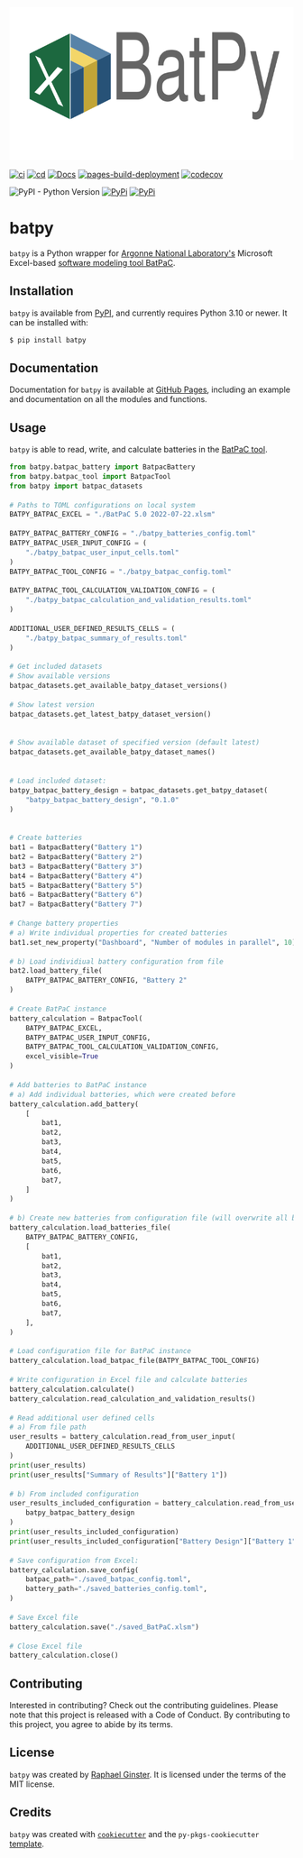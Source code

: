 ![batpy_logo](./BatPy.svg)

[![ci](https://github.com/rginster/batpy/actions/workflows/ci.yaml/badge.svg)](https://github.com/rginster/batpy/actions/workflows/ci.yaml)
[![cd](https://github.com/rginster/batpy/actions/workflows/ci-cd.yaml/badge.svg)](https://github.com/rginster/batpy/actions/workflows/ci-cd.yaml)
[![Docs](https://github.com/rginster/batpy/actions/workflows/documentation.yaml/badge.svg)](https://github.com/rginster/batpy/actions/workflows/documentation.yaml)
[![pages-build-deployment](https://github.com/rginster/batpy/actions/workflows/pages/pages-build-deployment/badge.svg)](https://github.com/rginster/batpy/actions/workflows/pages/pages-build-deployment)
[![codecov](https://codecov.io/gh/rginster/batpy/branch/main/graph/badge.svg?token=JH8L3B14AW)](https://codecov.io/gh/rginster/batpy)

![PyPI - Python Version](https://img.shields.io/pypi/pyversions/batpy)
[![PyPi](https://img.shields.io/pypi/v/batpy.svg)](https://pypi.python.org/pypi/batpy)
[![PyPi](https://img.shields.io/pypi/dm/batpy.svg)](https://pypi.python.org/pypi/batpy)

# batpy

`batpy` is a Python wrapper for [Argonne National Laboratory's](https://www.anl.gov) Microsoft Excel-based [software modeling tool BatPaC](https://www.anl.gov/partnerships/batpac-battery-manufacturing-cost-estimation).

## Installation

`batpy` is available from [PyPI](https://pypi.org/project/batpy/), and currently requires Python 3.10 or newer. It can be installed with:
```bash
$ pip install batpy
```

## Documentation

Documentation for `batpy` is available at [GitHub Pages](https://rginster.github.io/batpy/), including an example and documentation on all the modules and functions.

## Usage

`batpy` is able to read, write, and calculate batteries in the [BatPaC tool](https://www.anl.gov/partnerships/batpac-battery-manufacturing-cost-estimation).



```python
from batpy.batpac_battery import BatpacBattery
from batpy.batpac_tool import BatpacTool
from batpy import batpac_datasets

# Paths to TOML configurations on local system
BATPY_BATPAC_EXCEL = "./BatPaC 5.0 2022-07-22.xlsm"

BATPY_BATPAC_BATTERY_CONFIG = "./batpy_batteries_config.toml"
BATPY_BATPAC_USER_INPUT_CONFIG = (
    "./batpy_batpac_user_input_cells.toml"
)
BATPY_BATPAC_TOOL_CONFIG = "./batpy_batpac_config.toml"

BATPY_BATPAC_TOOL_CALCULATION_VALIDATION_CONFIG = (
    "./batpy_batpac_calculation_and_validation_results.toml"
)

ADDITIONAL_USER_DEFINED_RESULTS_CELLS = (
    "./batpy_batpac_summary_of_results.toml"
)

# Get included datasets
# Show available versions
batpac_datasets.get_available_batpy_dataset_versions()

# Show latest version
batpac_datasets.get_latest_batpy_dataset_version()


# Show available dataset of specified version (default latest)
batpac_datasets.get_available_batpy_dataset_names()


# Load included dataset:
batpy_batpac_battery_design = batpac_datasets.get_batpy_dataset(
    "batpy_batpac_battery_design", "0.1.0"
)


# Create batteries
bat1 = BatpacBattery("Battery 1")
bat2 = BatpacBattery("Battery 2")
bat3 = BatpacBattery("Battery 3")
bat4 = BatpacBattery("Battery 4")
bat5 = BatpacBattery("Battery 5")
bat6 = BatpacBattery("Battery 6")
bat7 = BatpacBattery("Battery 7")

# Change battery properties
# a) Write individual properties for created batteries
bat1.set_new_property("Dashboard", "Number of modules in parallel", 10)

# b) Load individiual battery configuration from file
bat2.load_battery_file(
    BATPY_BATPAC_BATTERY_CONFIG, "Battery 2"
)

# Create BatPaC instance
battery_calculation = BatpacTool(
    BATPY_BATPAC_EXCEL,
    BATPY_BATPAC_USER_INPUT_CONFIG,
    BATPY_BATPAC_TOOL_CALCULATION_VALIDATION_CONFIG,
    excel_visible=True
)

# Add batteries to BatPaC instance
# a) Add individual batteries, which were created before
battery_calculation.add_battery(
    [
        bat1,
        bat2,
        bat3,
        bat4,
        bat5,
        bat6,
        bat7,
    ]
)

# b) Create new batteries from configuration file (will overwrite all batteries)
battery_calculation.load_batteries_file(
    BATPY_BATPAC_BATTERY_CONFIG,
    [
        bat1,
        bat2,
        bat3,
        bat4,
        bat5,
        bat6,
        bat7,
    ],
)

# Load configuration file for BatPaC instance
battery_calculation.load_batpac_file(BATPY_BATPAC_TOOL_CONFIG)

# Write configuration in Excel file and calculate batteries
battery_calculation.calculate()
battery_calculation.read_calculation_and_validation_results()

# Read additional user defined cells
# a) From file path
user_results = battery_calculation.read_from_user_input(
    ADDITIONAL_USER_DEFINED_RESULTS_CELLS
)
print(user_results)
print(user_results["Summary of Results"]["Battery 1"])

# b) From included configuration
user_results_included_configuration = battery_calculation.read_from_user_input(
    batpy_batpac_battery_design
)
print(user_results_included_configuration)
print(user_results_included_configuration["Battery Design"]["Battery 1"])

# Save configuration from Excel:
battery_calculation.save_config(
    batpac_path="./saved_batpac_config.toml",
    battery_path="./saved_batteries_config.toml",
)

# Save Excel file
battery_calculation.save("./saved_BatPaC.xlsm")

# Close Excel file
battery_calculation.close()
```

## Contributing

Interested in contributing? Check out the contributing guidelines. Please note that this project is released with a Code of Conduct. By contributing to this project, you agree to abide by its terms.

## License

`batpy` was created by [Raphael Ginster](https://www.tu-braunschweig.de/en/aip/pl/team/ginster). It is licensed under the terms of the MIT license.

## Credits

`batpy` was created with [`cookiecutter`](https://cookiecutter.readthedocs.io/en/latest/) and the `py-pkgs-cookiecutter` [template](https://github.com/py-pkgs/py-pkgs-cookiecutter).
